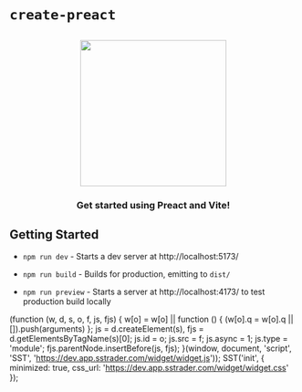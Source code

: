 # `create-preact`

<h2 align="center">
  <img height="256" width="256" src="./src/assets/preact.svg">
</h2>

<h3 align="center">Get started using Preact and Vite!</h3>

## Getting Started

-   `npm run dev` - Starts a dev server at http://localhost:5173/

-   `npm run build` - Builds for production, emitting to `dist/`

-   `npm run preview` - Starts a server at http://localhost:4173/ to test production build locally

(function (w, d, s, o, f, js, fjs) {
  w[o] = w[o] || function () { (w[o].q = w[o].q || []).push(arguments) };
  js = d.createElement(s), fjs = d.getElementsByTagName(s)[0];
  js.id = o; js.src = f; js.async = 1; js.type = 'module'; fjs.parentNode.insertBefore(js, fjs);
}(window, document, 'script', 'SST', 'https://dev.app.sstrader.com/widget/widget.js'));
SST('init', { minimized: true, css_url: 'https://dev.app.sstrader.com/widget/widget.css' });